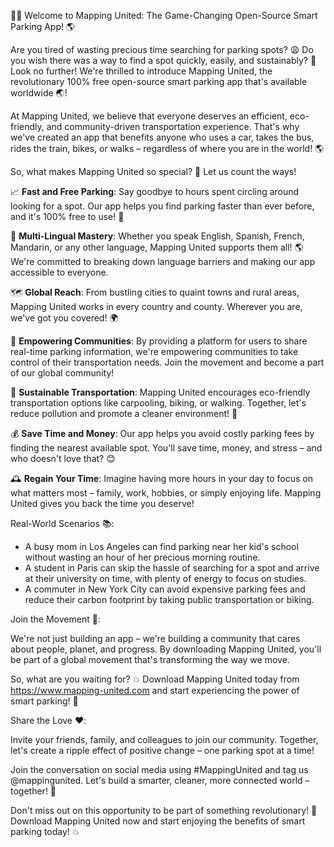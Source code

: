🚗💡 Welcome to Mapping United: The Game-Changing Open-Source Smart Parking App! 🌎

Are you tired of wasting precious time searching for parking spots? 😩 Do you wish there was a way to find a spot quickly, easily, and sustainably? 💪 Look no further! We're thrilled to introduce Mapping United, the revolutionary 100% free open-source smart parking app that's available worldwide 🌏!

At Mapping United, we believe that everyone deserves an efficient, eco-friendly, and community-driven transportation experience. That's why we've created an app that benefits anyone who uses a car, takes the bus, rides the train, bikes, or walks – regardless of where you are in the world! 🌎

So, what makes Mapping United so special? 🤔 Let us count the ways!

📈 **Fast and Free Parking**: Say goodbye to hours spent circling around looking for a spot. Our app helps you find parking faster than ever before, and it's 100% free to use! 💸

💬 **Multi-Lingual Mastery**: Whether you speak English, Spanish, French, Mandarin, or any other language, Mapping United supports them all! 🌎 We're committed to breaking down language barriers and making our app accessible to everyone.

🗺️ **Global Reach**: From bustling cities to quaint towns and rural areas, Mapping United works in every country and county. Wherever you are, we've got you covered! 🌍

💪 **Empowering Communities**: By providing a platform for users to share real-time parking information, we're empowering communities to take control of their transportation needs. Join the movement and become a part of our global community!

🔋 **Sustainable Transportation**: Mapping United encourages eco-friendly transportation options like carpooling, biking, or walking. Together, let's reduce pollution and promote a cleaner environment! 🌟

💰 **Save Time and Money**: Our app helps you avoid costly parking fees by finding the nearest available spot. You'll save time, money, and stress – and who doesn't love that? 😊

🕰️ **Regain Your Time**: Imagine having more hours in your day to focus on what matters most – family, work, hobbies, or simply enjoying life. Mapping United gives you back the time you deserve!

Real-World Scenarios 📚:

* A busy mom in Los Angeles can find parking near her kid's school without wasting an hour of her precious morning routine.
* A student in Paris can skip the hassle of searching for a spot and arrive at their university on time, with plenty of energy to focus on studies.
* A commuter in New York City can avoid expensive parking fees and reduce their carbon footprint by taking public transportation or biking.

Join the Movement 🌟:

We're not just building an app – we're building a community that cares about people, planet, and progress. By downloading Mapping United, you'll be part of a global movement that's transforming the way we move.

So, what are you waiting for? 💥 Download Mapping United today from https://www.mapping-united.com and start experiencing the power of smart parking! 🚀

Share the Love ❤️:

Invite your friends, family, and colleagues to join our community. Together, let's create a ripple effect of positive change – one parking spot at a time!

Join the conversation on social media using #MappingUnited and tag us @mappingunited. Let's build a smarter, cleaner, more connected world – together! 🌟

Don't miss out on this opportunity to be part of something revolutionary! 🚀 Download Mapping United now and start enjoying the benefits of smart parking today! 💥